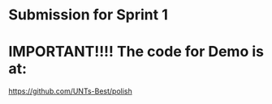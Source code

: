 # Submission for Sprint 1

# IMPORTANT!!!! The code for Demo is at:
https://github.com/UNTs-Best/polish

